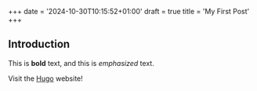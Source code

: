 +++
date = '2024-10-30T10:15:52+01:00'
draft = true
title = 'My First Post'
+++

## Introduction

This is **bold** text, and this is *emphasized* text.

Visit the [Hugo](https://gohugo.io) website!